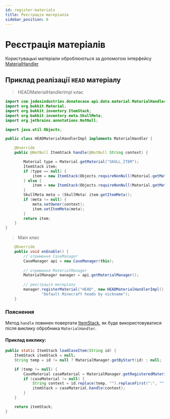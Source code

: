 ```yaml
---
id: register-materials
title: Реєстрація матеріалів
sidebar_position: 8
---
```

# Реєстрація матеріалів

Користувацькі матеріали оброблюються за допомогою інтерфейсу [MaterialHandler](https://repo.jodexindustries.xyz/javadoc/releases/com/jodexindustries/donatecase/DonateCaseAPI/2.2.6.1/raw/com/jodexindustries/donatecase/api/data/material/MaterialHandler.html)

## Приклад реалізації `HEAD` матеріалу
> HEADMaterialHandlerImpl клас
```java
import com.jodexindustries.donatecase.api.data.material.MaterialHandler;
import org.bukkit.Material;
import org.bukkit.inventory.ItemStack;
import org.bukkit.inventory.meta.SkullMeta;
import org.jetbrains.annotations.NotNull;

import java.util.Objects;

public class HEADMaterialHandlerImpl implements MaterialHandler {

    @Override
    public @NotNull ItemStack handle(@NotNull String context) {

        Material type = Material.getMaterial("SKULL_ITEM");
        ItemStack item;
        if (type == null) {
            item = new ItemStack(Objects.requireNonNull(Material.getMaterial("PLAYER_HEAD")));
        } else {
            item = new ItemStack(Objects.requireNonNull(Material.getMaterial("SKULL_ITEM")), 1, (short) 3);
        }
        SkullMeta meta = (SkullMeta) item.getItemMeta();
        if (meta != null) {
            meta.setOwner(context);
            item.setItemMeta(meta);
        }
        return item;
    }
}
```
> Main клас
```java
    @Override
    public void onEnable() {
        // отримання CaseManager
        CaseManager api = new CaseManager(this);
        
        // отримання MaterialManager
        MaterialManager manager = api.getMaterialManager();
        
        // реєстрація матеріалу
        manager.registerMaterial("HEAD", new HEADMaterialHandlerImpl(),
                "Default Minecraft heads by nickname");
    }
```


### Пояснення
Метод `handle` повинен повертати [ItemStack](https://helpch.at/docs/1.16.5/org/bukkit/inventory/ItemStack.html),
як буде використовуватися після виклику обробника `MaterialHandler`.

#### Приклад виклику:

```java
public static ItemStack loadCaseItem(String id) {
    ItemStack itemStack = null;
    String temp = id != null ? MaterialManager.getByStart(id) : null;

    if (temp != null) {
        CaseMaterial caseMaterial = MaterialManager.getRegisteredMaterial(temp);
        if (caseMaterial != null) {
            String context = id.replace(temp, "").replaceFirst(":", "").trim();
            itemStack = caseMaterial.handle(context);
        }
    }

    return itemStack;
}
```
